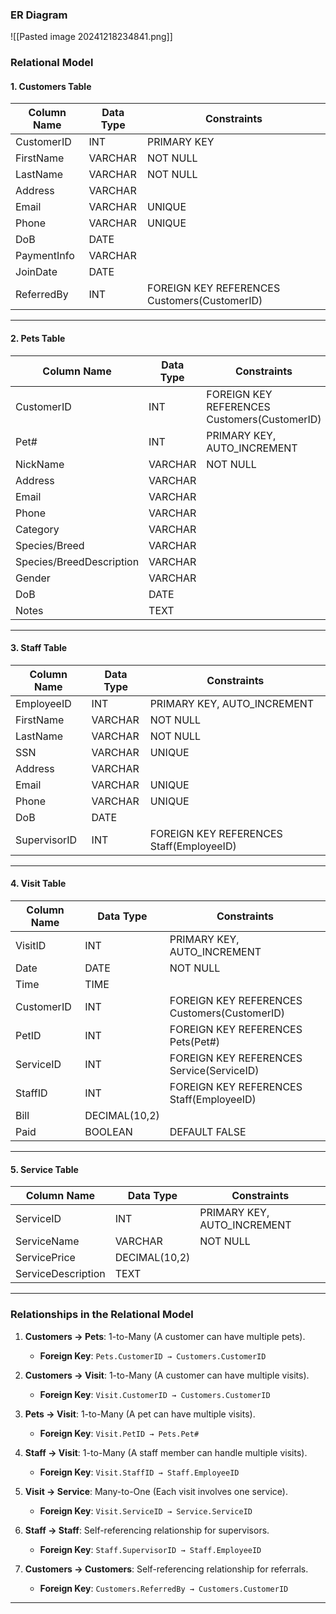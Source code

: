 
### ER Diagram

![[Pasted image 20241218234841.png]]
### Relational Model

#### 1. **Customers Table**

| Column Name | Data Type | Constraints                                  |
| ----------- | --------- | -------------------------------------------- |
| CustomerID  | INT       | PRIMARY KEY                                  |
| FirstName   | VARCHAR   | NOT NULL                                     |
| LastName    | VARCHAR   | NOT NULL                                     |
| Address     | VARCHAR   |                                              |
| Email       | VARCHAR   | UNIQUE                                       |
| Phone       | VARCHAR   | UNIQUE                                       |
| DoB         | DATE      |                                              |
| PaymentInfo | VARCHAR   |                                              |
| JoinDate    | DATE      |                                              |
| ReferredBy  | INT       | FOREIGN KEY REFERENCES Customers(CustomerID) |

---

#### 2. **Pets Table**

|Column Name|Data Type|Constraints|
|---|---|---|
|CustomerID|INT|FOREIGN KEY REFERENCES Customers(CustomerID)|
|Pet#|INT|PRIMARY KEY, AUTO_INCREMENT|
|NickName|VARCHAR|NOT NULL|
|Address|VARCHAR||
|Email|VARCHAR||
|Phone|VARCHAR||
|Category|VARCHAR||
|Species/Breed|VARCHAR||
|Species/BreedDescription|VARCHAR||
|Gender|VARCHAR||
|DoB|DATE||
|Notes|TEXT||

---

#### 3. **Staff Table**

|Column Name|Data Type|Constraints|
|---|---|---|
|EmployeeID|INT|PRIMARY KEY, AUTO_INCREMENT|
|FirstName|VARCHAR|NOT NULL|
|LastName|VARCHAR|NOT NULL|
|SSN|VARCHAR|UNIQUE|
|Address|VARCHAR||
|Email|VARCHAR|UNIQUE|
|Phone|VARCHAR|UNIQUE|
|DoB|DATE||
|SupervisorID|INT|FOREIGN KEY REFERENCES Staff(EmployeeID)|

---

#### 4. **Visit Table**

|Column Name|Data Type|Constraints|
|---|---|---|
|VisitID|INT|PRIMARY KEY, AUTO_INCREMENT|
|Date|DATE|NOT NULL|
|Time|TIME||
|CustomerID|INT|FOREIGN KEY REFERENCES Customers(CustomerID)|
|PetID|INT|FOREIGN KEY REFERENCES Pets(Pet#)|
|ServiceID|INT|FOREIGN KEY REFERENCES Service(ServiceID)|
|StaffID|INT|FOREIGN KEY REFERENCES Staff(EmployeeID)|
|Bill|DECIMAL(10,2)||
|Paid|BOOLEAN|DEFAULT FALSE|

---

#### 5. **Service Table**

|Column Name|Data Type|Constraints|
|---|---|---|
|ServiceID|INT|PRIMARY KEY, AUTO_INCREMENT|
|ServiceName|VARCHAR|NOT NULL|
|ServicePrice|DECIMAL(10,2)||
|ServiceDescription|TEXT||

---

### Relationships in the Relational Model

1. **Customers → Pets**: 1-to-Many (A customer can have multiple pets).
    
    - **Foreign Key**: `Pets.CustomerID → Customers.CustomerID`
2. **Customers → Visit**: 1-to-Many (A customer can have multiple visits).
    
    - **Foreign Key**: `Visit.CustomerID → Customers.CustomerID`
3. **Pets → Visit**: 1-to-Many (A pet can have multiple visits).
    
    - **Foreign Key**: `Visit.PetID → Pets.Pet#`
4. **Staff → Visit**: 1-to-Many (A staff member can handle multiple visits).
    
    - **Foreign Key**: `Visit.StaffID → Staff.EmployeeID`
5. **Visit → Service**: Many-to-One (Each visit involves one service).
    
    - **Foreign Key**: `Visit.ServiceID → Service.ServiceID`
6. **Staff → Staff**: Self-referencing relationship for supervisors.
    
    - **Foreign Key**: `Staff.SupervisorID → Staff.EmployeeID`
7. **Customers → Customers**: Self-referencing relationship for referrals.
    
    - **Foreign Key**: `Customers.ReferredBy → Customers.CustomerID`

---

